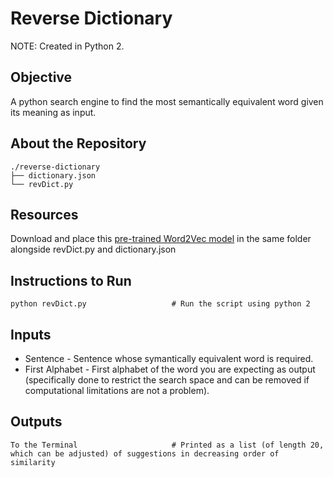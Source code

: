 # Reverse Dictionary

NOTE: Created in Python 2.

## Objective

A python search engine to find the most semantically equivalent word given its meaning as input.

## About the Repository

```
./reverse-dictionary
├── dictionary.json
└── revDict.py
```

## Resources

Download and place this [pre-trained Word2Vec model](https://drive.google.com/file/d/0B7XkCwpI5KDYNlNUTTlSS21pQmM/edit) in the same folder alongside revDict.py and dictionary.json

## Instructions to Run

```
python revDict.py                   # Run the script using python 2
```

## Inputs

- Sentence - Sentence whose symantically equivalent word is required.
- First Alphabet - First alphabet of the word you are expecting as output (specifically done to restrict the search space and can be removed if computational limitations are not a problem).

## Outputs

```
To the Terminal                     # Printed as a list (of length 20, which can be adjusted) of suggestions in decreasing order of similarity
```
